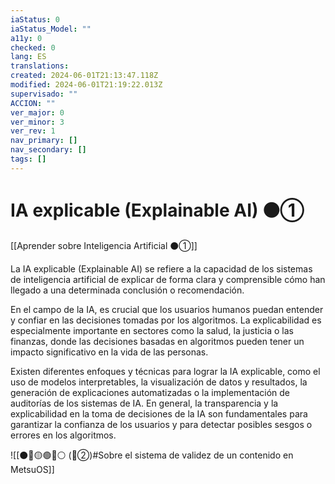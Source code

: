 ```yaml
---
iaStatus: 0
iaStatus_Model: ""
a11y: 0
checked: 0
lang: ES
translations: 
created: 2024-06-01T21:13:47.118Z
modified: 2024-06-01T21:19:22.013Z
supervisado: ""
ACCION: ""
ver_major: 0
ver_minor: 3
ver_rev: 1
nav_primary: []
nav_secondary: []
tags: []
---
```

# IA explicable (Explainable AI) ⚫①

[[Aprender sobre Inteligencia Artificial ⚫①]]

La IA explicable (Explainable AI) se refiere a la capacidad de los sistemas de inteligencia artificial de explicar de forma clara y comprensible cómo han llegado a una determinada conclusión o recomendación. 

En el campo de la IA, es crucial que los usuarios humanos puedan entender y confiar en las decisiones tomadas por los algoritmos. La explicabilidad es especialmente importante en sectores como la salud, la justicia o las finanzas, donde las decisiones basadas en algoritmos pueden tener un impacto significativo en la vida de las personas.

Existen diferentes enfoques y técnicas para lograr la IA explicable, como el uso de modelos interpretables, la visualización de datos y resultados, la generación de explicaciones automatizadas o la implementación de auditorías de los sistemas de IA. En general, la transparencia y la explicabilidad en la toma de decisiones de la IA son fundamentales para garantizar la confianza de los usuarios y para detectar posibles sesgos o errores en los algoritmos.

![[⚫🔴🟡🟢🔵⚪ (🔴②)#Sobre el sistema de validez de un contenido en MetsuOS]]